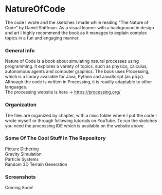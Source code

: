 # NatureOfCode
The code I wrote and the sketches I made while reading "The Nature of Code" by Daniel Shiffman. As a visual learner with a background
in design and art I highly recommend the book as it manages to explain complex topics in a fun and engaging manner.
### General info
Nature of Code is a book about simulating natural processes using programming. It explores a variety of topics, such as physics,
calculus, autonomous agents and computer graphics. The book uses Processing, which is a library available for Java, Python and JavaScript (as p5.js).
Although the code is written in Processing, it is readily adaptable to other languages. </br>
The processing website is here -> https://processing.org/
### Organization
The files are organized by chapter, with a misc folder where I put the code I wrote myself or through following tutorials
on YouTube. To run the sketches you need the processing IDE which is available on the website above.
### Some Of The Cool Stuff In The Repository
Picture Dithering </br>
Gravity Simulation </br>
Particle Systems </br>
Random 3D Terrain Generation </br>
### Screenshots
Coming Soon!
